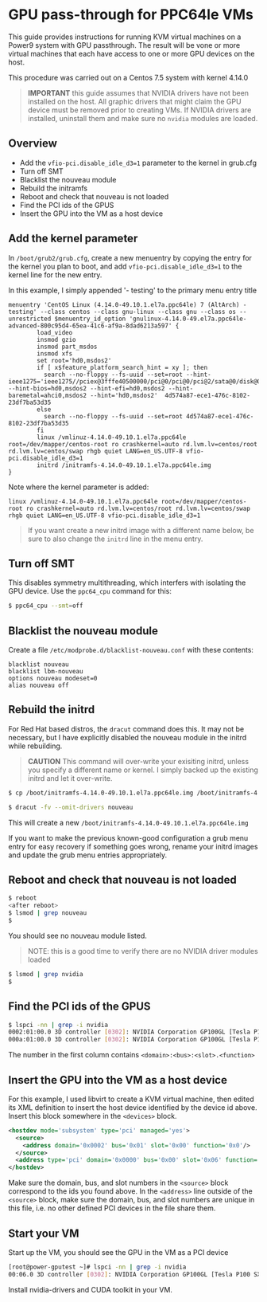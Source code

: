 # GPU pass-through for PPC64le VMs

This guide provides instructions for running KVM virtual machines on a Power9
system with GPU passthrough. The result will be vone or more virtual machines
that each have access to one or more GPU devices on the host.

This procedure was carried out on a Centos 7.5 system with kernel 4.14.0

> **IMPORTANT** this guide assumes that NVIDIA drivers have not been installed
> on the host. All graphic drivers that might claim the GPU device must be
> removed prior to creating VMs. If NVIDIA drivers are installed, uninstall
> them and make sure no `nvidia` modules are loaded.

## Overview

* Add the ``vfio-pci.disable_idle_d3=1`` parameter to the kernel in grub.cfg
* Turn off SMT
* Blacklist the nouveau module
* Rebuild the initramfs
* Reboot and check that nouveau is not loaded
* Find the PCI ids of the GPUS
* Insert the GPU into the VM as a host device

## Add the kernel parameter

In `/boot/grub2/grub.cfg`, create a new menuentry by copying the entry for
the kernel you plan to boot, and add `vfio-pci.disable_idle_d3=1` to the
kernel line for the new entry.

In this example, I simply appended '- testing' to the primary menu entry title


```
menuentry 'CentOS Linux (4.14.0-49.10.1.el7a.ppc64le) 7 (AltArch) - testing' --class centos --class gnu-linux --class gnu --class os --unrestricted $menuentry_id_option 'gnulinux-4.14.0-49.el7a.ppc64le-advanced-800c95d4-65ea-41c6-af9a-8dad6213a597' {
        load_video
        insmod gzio
        insmod part_msdos
        insmod xfs
        set root='hd0,msdos2'
        if [ x$feature_platform_search_hint = xy ]; then
          search --no-floppy --fs-uuid --set=root --hint-ieee1275='ieee1275//pciex@3fffe40500000/pci@0/pci@0/pci@2/sata@0/disk@0,msdos2' --hint-bios=hd0,msdos2 --hint-efi=hd0,msdos2 --hint-baremetal=ahci0,msdos2 --hint='hd0,msdos2'  4d574a87-ece1-476c-8102-23df7ba53d35
        else
          search --no-floppy --fs-uuid --set=root 4d574a87-ece1-476c-8102-23df7ba53d35
        fi
        linux /vmlinuz-4.14.0-49.10.1.el7a.ppc64le root=/dev/mapper/centos-root ro crashkernel=auto rd.lvm.lv=centos/root rd.lvm.lv=centos/swap rhgb quiet LANG=en_US.UTF-8 vfio-pci.disable_idle_d3=1
        initrd /initramfs-4.14.0-49.10.1.el7a.ppc64le.img
}
```

Note where the kernel parameter is added:

```
linux /vmlinuz-4.14.0-49.10.1.el7a.ppc64le root=/dev/mapper/centos-root ro crashkernel=auto rd.lvm.lv=centos/root rd.lvm.lv=centos/swap rhgb quiet LANG=en_US.UTF-8 vfio-pci.disable_idle_d3=1
```


>  If you want create a new initrd image with a different name below, be sure
>  to also change the `initrd` line in the menu entry.


## Turn off SMT


This disables symmetry multithreading, which interfers with isolating the GPU
device. Use the `ppc64_cpu` command for this:

```bash
$ ppc64_cpu --smt=off
```

## Blacklist the nouveau module

Create a file `/etc/modprobe.d/blacklist-nouveau.conf` with these contents:

```
blacklist nouveau
blacklist lbm-nouveau
options nouveau modeset=0
alias nouveau off
```

## Rebuild the initrd

For Red Hat based distros, the ``dracut`` command does this. It may not be
necessary, but I have explicitly disabled the nouveau module in the initrd
while rebuilding.


> **CAUTION**  This command will over-write your exisiting initrd, unless you
> specify a different name or kernel. I simply backed up the existing initrd
> and let it over-write.

```bash
$ cp /boot/initramfs-4.14.0-49.10.1.el7a.ppc64le.img /boot/initramfs-4.14.0-49.10.1.el7a.ppc64le-bak.img

$ dracut -fv --omit-drivers nouveau
```

This will create a new `/boot/initramfs-4.14.0-49.10.1.el7a.ppc64le.img`

If you want to make the previous known-good configuration a grub menu entry
for easy recovery if something goes wrong, rename your initrd images and update
the grub menu entries appropriately.


## Reboot and check that nouveau is not loaded


```bash
$ reboot
<after reboot>
$ lsmod | grep nouveau
$
```

You should see no nouveau module listed.

> NOTE: this is a good time to verify there are no NVIDIA driver modules loaded

```bash
$ lsmod | grep nvidia
$
```

## Find the PCI ids of the GPUS

```bash
$ lspci -nn | grep -i nvidia
0002:01:00.0 3D controller [0302]: NVIDIA Corporation GP100GL [Tesla P100 SXM2 16GB] [10de:15f9] (rev a1)
000a:01:00.0 3D controller [0302]: NVIDIA Corporation GP100GL [Tesla P100 SXM2 16GB] [10de:15f9] (rev a1)
```

The number in the first column contains  ``<domain>:<bus>:<slot>.<function>``


## Insert the GPU into the VM as a host device


For this example, I used libvirt to create a KVM virtual machine, then edited
its XML definition to insert the host device identified by the device id
above. Insert this block somewhere in the ``<devices>`` block.

```xml
<hostdev mode='subsystem' type='pci' managed='yes'>
  <source>
    <address domain='0x0002' bus='0x01' slot='0x00' function='0x0'/>
  </source>
  <address type='pci' domain='0x0000' bus='0x00' slot='0x06' function='0x0'/>
</hostdev>
```

Make sure the domain, bus, and slot numbers in the `<source>` block
correspond to the ids you found above. In the ``<address>`` line outside of
the `<source>` block, make sure the domain, bus, and slot numbers are unique
in this file, i.e. no other defined PCI devices in the file share them.

## Start your VM


Start up the VM, you should see the GPU in the VM as a PCI device


```bash
[root@power-gputest ~]# lspci -nn | grep -i nvidia
00:06.0 3D controller [0302]: NVIDIA Corporation GP100GL [Tesla P100 SXM2 16GB] [10de:15f9] (rev a1)
```

Install nvidia-drivers and CUDA toolkit in your VM.

